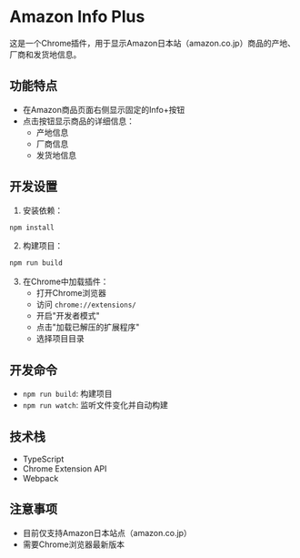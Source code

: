 # Amazon Info Plus

这是一个Chrome插件，用于显示Amazon日本站（amazon.co.jp）商品的产地、厂商和发货地信息。

## 功能特点

- 在Amazon商品页面右侧显示固定的Info+按钮
- 点击按钮显示商品的详细信息：
  - 产地信息
  - 厂商信息
  - 发货地信息

## 开发设置

1. 安装依赖：
```bash
npm install
```

2. 构建项目：
```bash
npm run build
```

3. 在Chrome中加载插件：
   - 打开Chrome浏览器
   - 访问 `chrome://extensions/`
   - 开启"开发者模式"
   - 点击"加载已解压的扩展程序"
   - 选择项目目录

## 开发命令

- `npm run build`: 构建项目
- `npm run watch`: 监听文件变化并自动构建

## 技术栈

- TypeScript
- Chrome Extension API
- Webpack

## 注意事项

- 目前仅支持Amazon日本站点（amazon.co.jp）
- 需要Chrome浏览器最新版本 